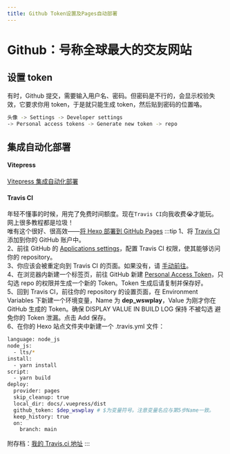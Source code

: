```yaml
---
title: Github Token设置及Pages自动部署
---
```


# Github：号称全球最大的交友网站

## 设置 token

有时，Github 提交，需要输入用户名、密码。但密码是不行的，会显示校验失效，它要求你用 token，于是就只能生成 token，然后贴到密码的位置咯。

```bash
头像 -> Settings -> Developer settings
-> Personal access tokens -> Generate new token -> repo
```

## 集成自动化部署

#### Vitepress

[Vitepress 集成自动化部署](/vite/press/vitepress.html#集成自动化部署)

#### Travis CI

年轻不懂事的时候，用完了免费时间额度。现在`Travis CI`向我收费:sob:才能玩。  
网上很多教程都是垃圾！  
唯有这个很好、很高效——[将 Hexo 部署到 GitHub Pages](https://hexo.io/zh-cn/docs/github-pages)
:::tip
1、将 [Travis CI](https://github.com/marketplace/travis-ci) 添加到你的 GitHub 账户中。  
2、前往 GitHub 的 [Applications settings](https://github.com/settings/installations)，配置 Travis CI 权限，使其能够访问你的 repository。  
3、你应该会被重定向到 Travis CI 的页面。如果没有，请 [手动前往](https://www.travis-ci.com/)。  
4、在浏览器内新建一个标签页，前往 GitHub 新建 [Personal Access Token](https://github.com/settings/tokens)，只勾选 repo 的权限并生成一个新的 Token。Token 生成后请复制并保存好。  
5、回到 Travis CI，前往你的 repository 的设置页面，在 Environment Variables 下新建一个环境变量，Name 为 **dep_wswplay**，Value 为刚才你在 GitHub 生成的 Token。确保 DISPLAY VALUE IN BUILD LOG 保持 不被勾选 避免你的 Token 泄漏。点击 Add 保存。  
6、在你的 Hexo 站点文件夹中新建一个 .travis.yml 文件：

```bash
language: node_js
node_js:
  - lts/*
install:
  - yarn install
script:
  - yarn build
deploy:
  provider: pages
  skip_cleanup: true
  local_dir: docs/.vuepress/dist
  github_token: $dep_wswplay # $为变量符号。注意变量名应与第5步Name一致。
  keep_history: true
  on:
    branch: main
```

附存档：[我的 Travis.ci 地址](https://app.travis-ci.com/github/wswplay/wswplay.github.io)
:::
